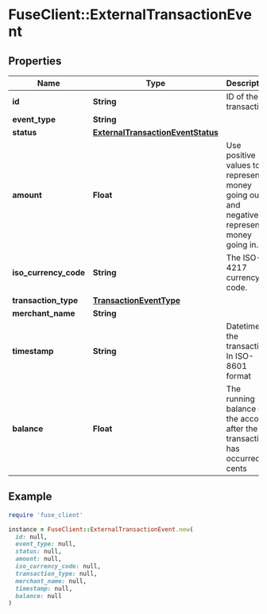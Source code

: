 # FuseClient::ExternalTransactionEvent

## Properties

| Name | Type | Description | Notes |
| ---- | ---- | ----------- | ----- |
| **id** | **String** | ID of the transaction |  |
| **event_type** | **String** |  |  |
| **status** | [**ExternalTransactionEventStatus**](ExternalTransactionEventStatus.md) |  |  |
| **amount** | **Float** | Use positive values to represent money going out and negative to represent money going in. |  |
| **iso_currency_code** | **String** | The ISO-4217 currency code. |  |
| **transaction_type** | [**TransactionEventType**](TransactionEventType.md) |  |  |
| **merchant_name** | **String** |  |  |
| **timestamp** | **String** | Datetime of the transaction In ISO-8601 format |  |
| **balance** | **Float** | The running balance of the account after the transaction has occurred, in cents | [optional] |

## Example

```ruby
require 'fuse_client'

instance = FuseClient::ExternalTransactionEvent.new(
  id: null,
  event_type: null,
  status: null,
  amount: null,
  iso_currency_code: null,
  transaction_type: null,
  merchant_name: null,
  timestamp: null,
  balance: null
)
```


